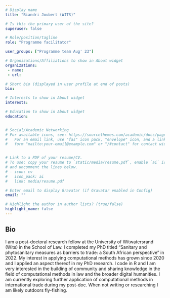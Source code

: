 ```yaml
---
# Display name
title: "Biandri Joubert (WITS)"

# Is this the primary user of the site?
superuser: false

# Role/position/tagline
role: "Programme facilitator"

user_groups: ["Programme team Aug' 23"]

# Organizations/Affiliations to show in About widget
organizations:
 - name: 
 - url: 

# Short bio (displayed in user profile at end of posts)
bio: 

# Interests to show in About widget
interests: 

# Education to show in About widget
education:


# Social/Academic Networking
# For available icons, see: https://sourcethemes.com/academic/docs/page-builder/#icons
#   For an email link, use "fas" icon pack, "envelope" icon, and a link in the
#   form "mailto:your-email@example.com" or "/#contact" for contact widget.


# Link to a PDF of your resume/CV.
# To use: copy your resume to `static/media/resume.pdf`, enable `ai` icons in `params.toml`, 
# and uncomment the lines below.
# - icon: cv
#   icon_pack: ai
#   link: media/resume.pdf

# Enter email to display Gravatar (if Gravatar enabled in Config)
email: ""

# Highlight the author in author lists? (true/false)
highlight_name: false
---
```


## Bio

I am a post-doctoral research fellow at the University of Witwatersrand (Wits) in the School of Law. I completed my PhD titled “Sanitary and phytosanitary measures as barriers to trade: a South African perspective” in 2022. My interest in applying computational methods has grown since 2020 and I applied an aspect thereof in my PhD research. I code in R and I am very interested in the building of community and sharing knowledge in the field of computational methods in law and the broader digital humanities. I am currently exploring further application of computational methods in international trade during my post-doc. When not writing or researching I am likely outdoors fly-fishing.

